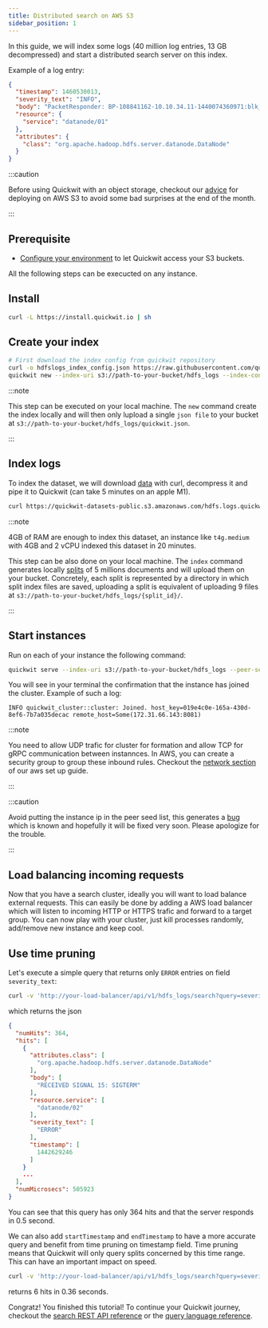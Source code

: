 ```yaml
---
title: Distributed search on AWS S3
sidebar_position: 1
---
```


In this guide, we will index some logs (40 million log entries, 13 GB decompressed) and start a distributed search server on this index.

Example of a log entry:
```json
{
  "timestamp": 1460530013,
  "severity_text": "INFO",
  "body": "PacketResponder: BP-108841162-10.10.34.11-1440074360971:blk_1074072698_331874, type=HAS_DOWNSTREAM_IN_PIPELINE terminating",
  "resource": {
    "service": "datanode/01"
  },
  "attributes": {
    "class": "org.apache.hadoop.hdfs.server.datanode.DataNode"
  }
}
```

:::caution

Before using Quickwit with an object storage, checkout our [advice](../administration/cloud-env.md) for deploying on AWS S3 to avoid some bad surprises at the end of the month.

:::


## Prerequisite
- [Configure your environment](configure-aws-env.md) to let Quickwit access your S3 buckets.

All the following steps can be execucted on any instance.

## Install

```bash
curl -L https://install.quickwit.io | sh
```


## Create your index

```bash
# First download the index config from quickwit repository
curl -o hdfslogs_index_config.json https://raw.githubusercontent.com/quickwit-inc/quickwit/main/examples/index_configs/hdfslogs_index_config.json
quickwit new --index-uri s3://path-to-your-bucket/hdfs_logs --index-config-path ./hdfslogs_index_config.json
```

:::note

This step can be executed on your local machine. The `new` command create the index locally and will then only lupload a single `json file` to your bucket at `s3://path-to-your-bucket/hdfs_logs/quickwit.json`. 

:::

## Index logs
To index the dataset, we will download [data](https://quickwit-datasets-public.s3.amazonaws.com/hdfs.logs.quickwit.json.gz) with curl, decompress it and pipe it to Quickwit (can take 5 minutes on an apple M1).

```bash
curl https://quickwit-datasets-public.s3.amazonaws.com/hdfs.logs.quickwit.json.gz | gunzip | quickwit index --index-uri s3://path-to-your-bucket/hdfs_logs
```

:::note

4GB of RAM are enough to index this dataset, an instance like `t4g.medium` with 4GB and 2 vCPU indexed this dataset in 20 minutes.   

This step can be also done on your local machine. The `index` command generates locally [splits](../overview/architecture.md) of 5 millions documents and will upload them on your bucket. Concretely, each split is represented by a directory in which split index files are saved, uploading a split is equivalent of uploading 9 files at `s3://path-to-your-bucket/hdfs_logs/{split_id}/`.

:::

## Start instances

Run on each of your instance the following command:

```bash
quickwit serve --index-uri s3://path-to-your-bucket/hdfs_logs --peer-seed=ip1,ip2,ip3
```

You will see in your terminal the confirmation that the instance has joined the cluster. Example of such a log:
```
INFO quickwit_cluster::cluster: Joined. host_key=019e4c0e-165a-430d-8ef6-7b7a035decac remote_host=Some(172.31.66.143:8081)
```

:::note

You need to allow UDP trafic for cluster for formation and allow TCP for gRPC communication between instannces.
In AWS, you can create a security group to group these inbound rules. Checkout the [network section](configure-aws-env.md) of our aws set up guide.

:::

:::caution

Avoid putting the instance ip in the peer seed list, this generates a [bug](https://github.com/quickwit-inc/quickwit/issues/267) which is known and hopefully it will be fixed very soon. Please apologize for the trouble.

:::

## Load balancing incoming requests

Now that you have a search cluster, ideally you will want to load balance external requests. This can easily be done
by adding a AWS load balancer which will listen to incoming HTTP or HTTPS trafic and forward to a target group.
You can now play with your cluster, just kill processes randomly, add/remove new instance and keep cool.


## Use time pruning

Let's execute a simple query that returns only `ERROR` entries on field `severity_text`:

```bash
curl -v 'http://your-load-balancer/api/v1/hdfs_logs/search?query=severity_text:ERROR
```

which returns the json

```json
{
  "numHits": 364,
  "hits": [
    {
      "attributes.class": [
        "org.apache.hadoop.hdfs.server.datanode.DataNode"
      ],
      "body": [
        "RECEIVED SIGNAL 15: SIGTERM"
      ],
      "resource.service": [
        "datanode/02"
      ],
      "severity_text": [
        "ERROR"
      ],
      "timestamp": [
        1442629246
      ]
    }
    ...
  ],
  "numMicrosecs": 505923
}
```

You can see that this query has only 364 hits and that the server responds in 0.5 second.

We can also add `startTimestamp` and `endTimestamp` to have a more accurate query and benefit from time pruning on timestamp field. Time pruning means that Quickwit will only query splits concerned by this time range. 
This can have an important impact on speed.


```bash
curl -v 'http://your-load-balancer/api/v1/hdfs_logs/search?query=severity_text:ERROR&startTimestamp=1442834249&endTimestamp=1442900000'
```

returns 6 hits in 0.36 seconds.

Congratz! You finished this tutorial! To continue your Quickwit journey, checkout the [search REST API reference](../reference/search-api.md) or the [query language reference](../reference/query-language.md).